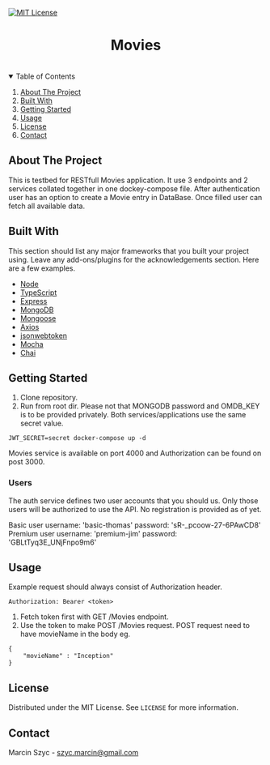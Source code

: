 [![MIT License][license-shield]][license-url]

<h1 align="center">Movies</h1>
<br/>


<!-- TABLE OF CONTENTS -->
<details open="open">
  <summary>Table of Contents</summary>
  <ol>
    <li>
      <a href="#about-the-project">About The Project</a>
    </li>
    <li><a href="#built-with">Built With</a></li>
    <li>
      <a href="#getting-started">Getting Started</a>
    </li>
    <li><a href="#usage">Usage</a></li>
    <li><a href="#license">License</a></li>
    <li><a href="#contact">Contact</a></li>
  </ol>
</details>



<!-- ABOUT THE PROJECT -->
## About The Project

This is testbed for RESTfull Movies application. It use 3 endpoints and 2 services collated together in one dockey-compose file.
After authentication user has an option to create a Movie entry in DataBase. Once filled user can fetch all available data.

## Built With

This section should list any major frameworks that you built your project using. Leave any add-ons/plugins for the acknowledgements section. Here are a few examples.
* [Node](https://https://nodejs.org/)
* [TypeScript](https://www.typescriptlang.org/)
* [Express](https:/expressjs.com/)
* [MongoDB](https://www.mongodb.com/)
* [Mongoose](https://mongoosejs.com/)
* [Axios](https://www.npmjs.com/package/axios)
* [jsonwebtoken](https://www.npmjs.com/package/jsonwebtoken)
* [Mocha](https://mochajs.org/)
* [Chai](https://www.chaijs.com/)


## Getting Started

1. Clone repository.
2. Run from root dir. Please not that MONGODB password and OMDB_KEY is to be provided privately. Both services/applications use
the same secret value.

```
JWT_SECRET=secret docker-compose up -d
```

Movies service is available on port 4000 and Authorization can be found on post 3000.




### Users

The auth service defines two user accounts that you should us. Only those users will be authorized to use the API. No registration is provided
as of yet.

Basic user
 username: 'basic-thomas'
 password: 'sR-_pcoow-27-6PAwCD8'
Premium user
username: 'premium-jim'
password: 'GBLtTyq3E_UNjFnpo9m6'

## Usage

Example request should always consist of Authorization header. 

```
Authorization: Bearer <token>
```

1. Fetch token first with GET /Movies endpoint.
2. Use the token to make POST /Movies request. POST request need to have movieName in the body eg.

```
{
    "movieName" : "Inception"
}

```

<!-- LICENSE -->
## License

Distributed under the MIT License. See `LICENSE` for more information.

<!-- CONTACT -->
## Contact

Marcin Szyc - szyc.marcin@gmail.com


[license-shield]: https://img.shields.io/github/license/othneildrew/Best-README-Template.svg?style=for-the-badge
[license-url]: https://github.com/othneildrew/Best-README-Template/blob/master/LICENSE.txt
